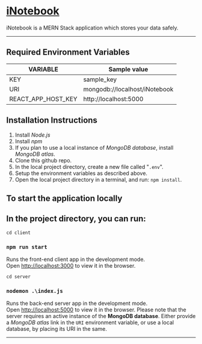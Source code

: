 # [iNotebook](https://inotebook23.herokuapp.com)
iNotebook is a MERN Stack application which stores your data safely.

---

## Required Environment Variables

VARIABLE | Sample value
---- | ---
KEY  | sample_key
URI  | mongodb://localhost/iNotebook
REACT_APP_HOST_KEY | http://localhost:5000


## Installation Instructions

1. Install *Node.js*
2. Install *npm*
3. If you plan to use a local instance of *MongoDB database*, install *MongoDB atlas*.
4. Clone this github repo.
5. In the local project directory, create a new file called "`.env`".
6. Setup the environment variables as described above.
7. Open the local project directory in a terminal, and run: `npm install`.


## To start the application locally

In the project directory, you can run:
---
```cd client```
### `npm run start`

Runs the front-end client app in the development mode.<br>
Open [http://localhost:3000](http://localhost:3000) to view it in the browser.

```cd server```
### `nodemon .\index.js`

Runs the back-end server app in the development mode.<br>
Open [http://localhost:5000](http://localhost:8000) to view it in the browser. Please note that the server requires an active instance of the **MongoDB database**. Either provide a *MongoDB atlas* link in the `URI` environment variable, or use a local database, by placing its URI in the same.

---

